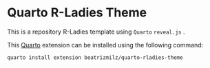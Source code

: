 # Quarto R-Ladies Theme

This is a repository R-Ladies template using `Quarto` `reveal.js` .

This [Quarto](quarto.org) extension can be installed using the following command:

```bash
quarto install extension beatrizmilz/quarto-rladies-theme
```
